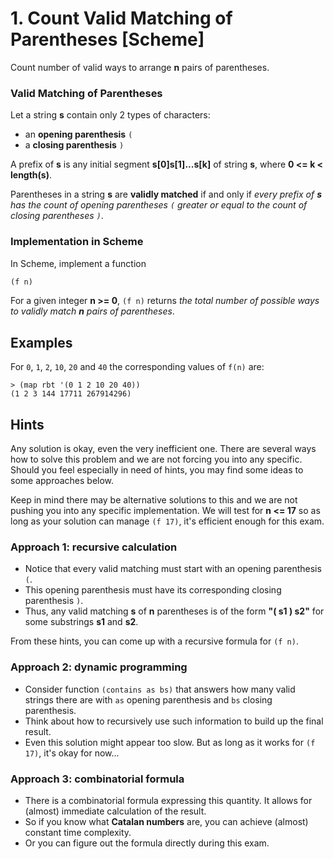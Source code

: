 # 1. Count Valid Matching of Parentheses [Scheme]

Count number of valid ways to arrange **n** pairs of parentheses.

### Valid Matching of Parentheses

Let a string **s** contain only 2 types of characters:
* an **opening parenthesis** `(`
* a **closing parenthesis** `)`

A prefix of **s** is any initial segment **s[0]s[1]...s[k]** of string **s**, where **0 <= k < length(s)**.

Parentheses in a string **s** are **validly matched** if and only if
*every prefix of **s** has the count of opening parentheses `(` greater or equal to the count of closing parentheses `)`*.

### Implementation in Scheme

In Scheme, implement a function
```scheme
(f n)
``` 
For a given integer **n >= 0**, `(f n)` returns *the total number of possible ways to validly match **n** pairs of parentheses*.

## Examples
For `0`, `1`, `2`, `10`, `20` and `40` the corresponding values of `f(n)` are:
```
> (map rbt '(0 1 2 10 20 40))
(1 2 3 144 17711 267914296)
```

## Hints

Any solution is okay, even the very inefficient one.
There are several ways how to solve this problem and we are not forcing you into any specific.
Should you feel especially in need of hints, you may find some ideas to some approaches below.

Keep in mind there may be alternative solutions to this and we are not pushing you into any specific implementation. 
We will test for **n <= 17** so as long as your solution can manage `(f 17)`, it's efficient enough for this exam.

### Approach 1: recursive calculation
* Notice that every valid matching must start with an opening parenthesis `(`.
* This opening parenthesis must have its corresponding closing parenthesis `)`.
* Thus, any valid matching **s** of **n** parentheses is of the form **"( s1 ) s2"** for some substrings **s1** and **s2**.

From these hints, you can come up with a recursive formula for `(f n)`.

### Approach 2: dynamic programming
* Consider function
`(contains as bs)`
that answers how many valid strings there are with `as` opening parenthesis and `bs` closing parenthesis.
* Think about how to recursively use such information to build up the final result.
* Even this solution might appear too slow. But as long as it works for `(f 17)`, it's okay for now...

### Approach 3: combinatorial formula
* There is a combinatorial formula expressing this quantity.
It allows for (almost) immediate calculation of the result.
* So if you know what **Catalan numbers** are, you can achieve (almost) constant time complexity.
* Or you can figure out the formula directly during this exam.
